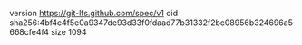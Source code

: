 version https://git-lfs.github.com/spec/v1
oid sha256:4bf4c4f5e0a9347de93d33f0fdaad77b31332f2bc08956b324696a5668cfe4f4
size 1094
